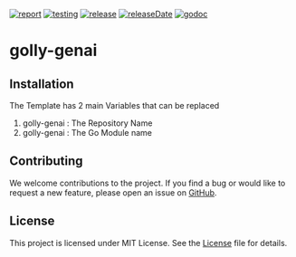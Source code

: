 [![report](https://img.shields.io/badge/go%20report-A+-brightgreen.svg?style=flat)](https://goreportcard.com/report/golly-genai)
[![testing](https://img.shields.io/github/actions/workflow/status/nandlabs/golly-genai/go_ci.yml?branch=main&event=push&color=228B22)](https://github.com/nandlabs/golly-genai/actions?query=event%3Apush+branch%3Amain+)
[![release](https://img.shields.io/github/v/release/nandlabs/golly-genai?label=latest&color=228B22)](https://github.com/nandlabs/golly-genai/releases/latest)
[![releaseDate](https://img.shields.io/github/release-date/nandlabs/golly-genai?label=released&color=00ADD8)](https://github.com/nandlabs/golly-genai/releases/latest)
[![godoc](https://godoc.org/golly-genai?status.svg)](https://pkg.go.dev/golly-genai)

# golly-genai

<!-- Brief Introduction of the project -->

## Installation

The Template has 2 main Variables that can be replaced

1. golly-genai : The Repository Name
2. golly-genai : The Go Module name

## Contributing

We welcome contributions to the project. If you find a bug or would like to
request a new feature, please open an issue on
[GitHub](https://github.com/nandlabs/golly-genai/issues).

## License

This project is licensed under MIT License. See the [License](LICENSE) file for
details.
